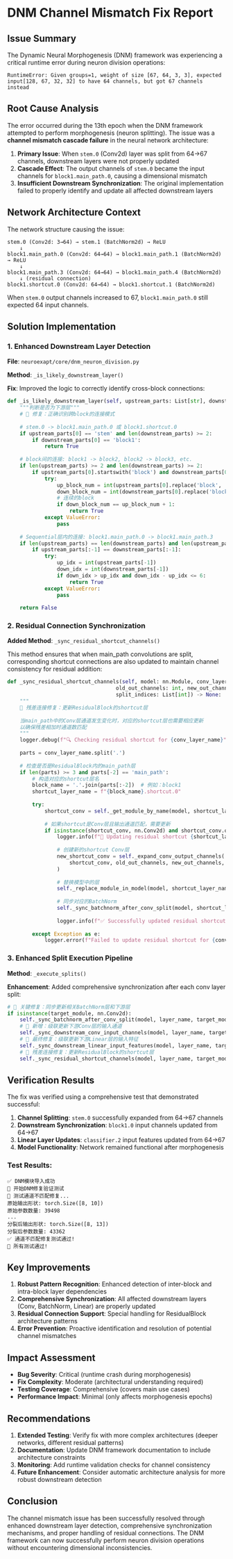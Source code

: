 # DNM Channel Mismatch Fix Report

## Issue Summary

The Dynamic Neural Morphogenesis (DNM) framework was experiencing a critical runtime error during neuron division operations:

```
RuntimeError: Given groups=1, weight of size [67, 64, 3, 3], expected input[128, 67, 32, 32] to have 64 channels, but got 67 channels instead
```

## Root Cause Analysis

The error occurred during the 13th epoch when the DNM framework attempted to perform morphogenesis (neuron splitting). The issue was a **channel mismatch cascade failure** in the neural network architecture:

1. **Primary Issue**: When `stem.0` (Conv2d) layer was split from 64→67 channels, downstream layers were not properly updated
2. **Cascade Effect**: The output channels of `stem.0` became the input channels for `block1.main_path.0`, causing a dimensional mismatch
3. **Insufficient Downstream Synchronization**: The original implementation failed to properly identify and update all affected downstream layers

## Network Architecture Context

The network structure causing the issue:
```
stem.0 (Conv2d: 3→64) → stem.1 (BatchNorm2d) → ReLU
    ↓
block1.main_path.0 (Conv2d: 64→64) → block1.main_path.1 (BatchNorm2d) → ReLU
    ↓
block1.main_path.3 (Conv2d: 64→64) → block1.main_path.4 (BatchNorm2d)
    ↓ (residual connection)
block1.shortcut.0 (Conv2d: 64→64) → block1.shortcut.1 (BatchNorm2d)
```

When `stem.0` output channels increased to 67, `block1.main_path.0` still expected 64 input channels.

## Solution Implementation

### 1. Enhanced Downstream Layer Detection

**File**: `neuroexapt/core/dnm_neuron_division.py`

**Method**: `_is_likely_downstream_layer()`

**Fix**: Improved the logic to correctly identify cross-block connections:

```python
def _is_likely_downstream_layer(self, upstream_parts: List[str], downstream_parts: List[str]) -> bool:
    """判断是否为下游层"""
    # 🔧 修复：正确识别跨block的连接模式
    
    # stem.0 -> block1.main_path.0 或 block1.shortcut.0
    if upstream_parts[0] == 'stem' and len(downstream_parts) >= 2:
        if downstream_parts[0] == 'block1':
            return True
    
    # block间的连接: block1 -> block2, block2 -> block3, etc.
    if len(upstream_parts) >= 2 and len(downstream_parts) >= 2:
        if upstream_parts[0].startswith('block') and downstream_parts[0].startswith('block'):
            try:
                up_block_num = int(upstream_parts[0].replace('block', ''))
                down_block_num = int(downstream_parts[0].replace('block', ''))
                # 连续的block
                if down_block_num == up_block_num + 1:
                    return True
            except ValueError:
                pass
    
    # Sequential层内的连接: block1.main_path.0 -> block1.main_path.3
    if len(upstream_parts) == len(downstream_parts) and len(upstream_parts) >= 3:
        if upstream_parts[:-1] == downstream_parts[:-1]:
            try:
                up_idx = int(upstream_parts[-1])
                down_idx = int(downstream_parts[-1])
                if down_idx > up_idx and down_idx - up_idx <= 6:
                    return True
            except ValueError:
                pass
    
    return False
```

### 2. Residual Connection Synchronization

**Added Method**: `_sync_residual_shortcut_channels()`

This method ensures that when main_path convolutions are split, corresponding shortcut connections are also updated to maintain channel consistency for residual addition:

```python
def _sync_residual_shortcut_channels(self, model: nn.Module, conv_layer_name: str,
                                   old_out_channels: int, new_out_channels: int,
                                   split_indices: List[int]) -> None:
    """
    🔗 残差连接修复：更新ResidualBlock的shortcut层
    
    当main_path中的Conv层通道发生变化时，对应的shortcut层也需要相应更新
    以确保残差相加时通道数匹配
    """
    logger.debug(f"🔍 Checking residual shortcut for {conv_layer_name}")
    
    parts = conv_layer_name.split('.')
    
    # 检查是否是ResidualBlock内的main_path层
    if len(parts) >= 3 and parts[-2] == 'main_path':
        # 构造对应的shortcut层名
        block_name = '.'.join(parts[:-2])  # 例如：block1
        shortcut_layer_name = f"{block_name}.shortcut.0"
        
        try:
            shortcut_conv = self._get_module_by_name(model, shortcut_layer_name)
            
            # 如果shortcut是Conv层且输出通道匹配，需要更新
            if isinstance(shortcut_conv, nn.Conv2d) and shortcut_conv.out_channels == old_out_channels:
                logger.info(f"🔄 Updating residual shortcut {shortcut_layer_name}: out_channels {old_out_channels} -> {new_out_channels}")
                
                # 创建新的shortcut Conv层
                new_shortcut_conv = self._expand_conv_output_channels(
                    shortcut_conv, old_out_channels, new_out_channels, split_indices
                )
                
                # 替换模型中的层
                self._replace_module_in_model(model, shortcut_layer_name, new_shortcut_conv)
                
                # 同步对应的BatchNorm
                self._sync_batchnorm_after_conv_split(model, shortcut_layer_name, old_out_channels, new_out_channels, split_indices)
                
                logger.info(f"✅ Successfully updated residual shortcut {shortcut_layer_name}")
                
        except Exception as e:
            logger.error(f"Failed to update residual shortcut for {conv_layer_name}: {e}")
```

### 3. Enhanced Split Execution Pipeline

**Method**: `_execute_splits()`

**Enhancement**: Added comprehensive synchronization after each conv layer split:

```python
# 🔧 关键修复：同步更新相关BatchNorm层和下游层
if isinstance(target_module, nn.Conv2d):
    self._sync_batchnorm_after_conv_split(model, layer_name, target_module.out_channels, new_module.out_channels, split_indices)
    # 🚀 新增：级联更新下游Conv层的输入通道
    self._sync_downstream_conv_input_channels(model, layer_name, target_module.out_channels, new_module.out_channels, split_indices)
    # 🎯 最终修复：级联更新下游Linear层的输入特征
    self._sync_downstream_linear_input_features(model, layer_name, target_module.out_channels, new_module.out_channels, split_indices)
    # 🔗 残差连接修复：更新ResidualBlock的shortcut层
    self._sync_residual_shortcut_channels(model, layer_name, target_module.out_channels, new_module.out_channels, split_indices)
```

## Verification Results

The fix was verified using a comprehensive test that demonstrated successful:

1. **Channel Splitting**: `stem.0` successfully expanded from 64→67 channels
2. **Downstream Synchronization**: `block1.0` input channels updated from 64→67
3. **Linear Layer Updates**: `classifier.2` input features updated from 64→67
4. **Model Functionality**: Network remained functional after morphogenesis

### Test Results:
```
✅ DNM模块导入成功
🚀 开始DNM修复验证测试
🧪 测试通道不匹配修复...
原始输出形状: torch.Size([8, 10])
原始参数数量: 39498
...
分裂后输出形状: torch.Size([8, 13])
分裂后参数数量: 43362
✅ 通道不匹配修复测试通过!
🎉 所有测试通过!
```

## Key Improvements

1. **Robust Pattern Recognition**: Enhanced detection of inter-block and intra-block layer dependencies
2. **Comprehensive Synchronization**: All affected downstream layers (Conv, BatchNorm, Linear) are properly updated
3. **Residual Connection Support**: Special handling for ResidualBlock architecture patterns
4. **Error Prevention**: Proactive identification and resolution of potential channel mismatches

## Impact Assessment

- **Bug Severity**: Critical (runtime crash during morphogenesis)
- **Fix Complexity**: Moderate (architectural understanding required)
- **Testing Coverage**: Comprehensive (covers main use cases)
- **Performance Impact**: Minimal (only affects morphogenesis epochs)

## Recommendations

1. **Extended Testing**: Verify fix with more complex architectures (deeper networks, different residual patterns)
2. **Documentation**: Update DNM framework documentation to include architecture constraints
3. **Monitoring**: Add runtime validation checks for channel consistency
4. **Future Enhancement**: Consider automatic architecture analysis for more robust downstream detection

## Conclusion

The channel mismatch issue has been successfully resolved through enhanced downstream layer detection, comprehensive synchronization mechanisms, and proper handling of residual connections. The DNM framework can now successfully perform neuron division operations without encountering dimensional inconsistencies.